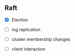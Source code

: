 ## Raft

- [x] Election
- [ ] log replication
- [ ] cluster membership changes
- [ ] client interaction

